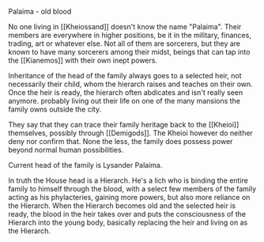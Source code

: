 Palaima - old blood

No one living in [[Kheiossand]] doesn't know the name "Palaima". Their members are everywhere in higher positions, be it in the military, finances, trading, art or whatever else. Not all of them are sorcerers, but they are known to have many sorcerers among their midst, beings that can tap into the [[Kianemos]] with their own inept powers.

Inheritance of the head of the family always goes to a selected heir, not necessarily their child, whom the hierarch raises and teaches on their own. Once the heir is ready, the hierarch often abdicates and isn't really seen anymore. probably living out their life on one of the many mansions the family owns outside the city.

They say that they can trace their family heritage back to the [[Kheioi]] themselves, possibly through [[Demigods]]. The Kheioi however do neither deny nor confirm that. None the less, the family does possess power beyond normal human possibilities.

Current head of the family is Lysander Palaima.

In truth the House head is a Hierarch. He's a lich who is binding the entire family to himself through the blood, with a select few members of the family acting as his phylacteries, gaining more powers, but also more reliance on the Hierarch.
When the Hierarch becomes old and the selected heir is ready, the blood in the heir takes over and puts the consciousness of the Hierarch into the young body, basically replacing the heir and living on as the Hierarch.